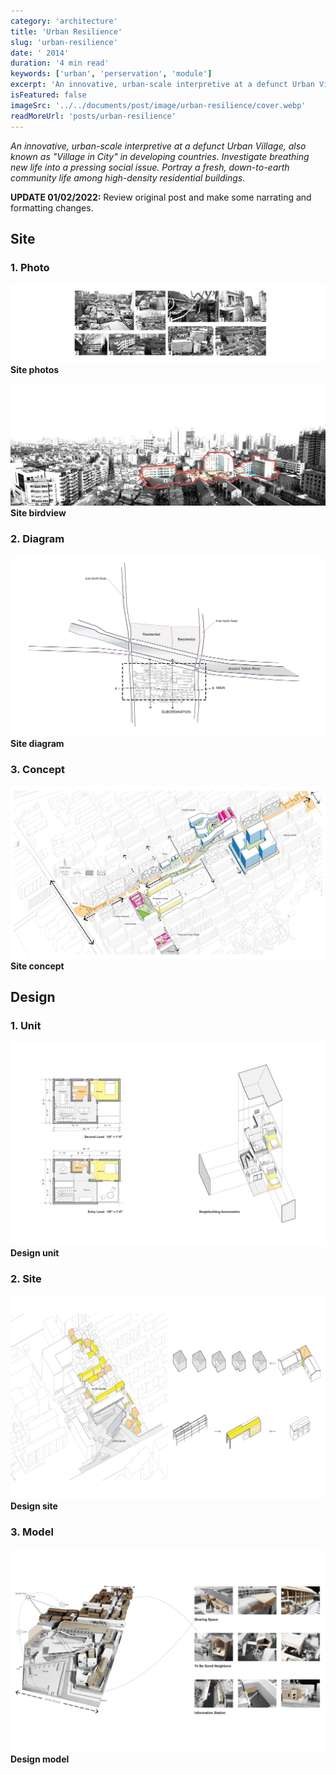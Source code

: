 ```yaml
---
category: 'architecture'
title: 'Urban Resilience'
slug: 'urban-resilience'
date: ' 2014'
duration: '4 min read'
keywords: ['urban', 'perservation', 'module']
excerpt: 'An innovative, urban-scale interpretive at a defunct Urban Village, also known as "Village in City" in developing countries. Investigate breathing new life into a pressing social issue. Portray a fresh, down-to-earth community life among high-density residential buildings.'
isFeatured: false
imageSrc: '../../documents/post/image/urban-resilience/cover.webp'
readMoreUrl: 'posts/urban-resilience'
---
```


_An innovative, urban-scale interpretive at a defunct Urban Village, also known as "Village in City" in developing countries. Investigate breathing new life into a pressing social issue. Portray a fresh, down-to-earth community life among high-density residential buildings._

**UPDATE 01/02/2022:** Review original post and make some narrating and formatting changes.

## Site

### 1. Photo

![site-photos](../../documents/post/image/urban-resilience/site-photos.webp)
**Site photos**

![site-birdview](../../documents/post/image/urban-resilience/site-birdview.webp)
**Site birdview**

### 2. Diagram

![site-diagram](../../documents/post/image/urban-resilience/site-diagram.webp)
**Site diagram**

### 3. Concept

![site-concept](../../documents/post/image/urban-resilience/site-concept.webp)
**Site concept**

## Design

### 1. Unit

![design-unit](../../documents/post/image/urban-resilience/design-unit.webp)
**Design unit**

### 2. Site

![design-site](../../documents/post/image/urban-resilience/design-site.webp)
**Design site**

### 3. Model

![design-model](../../documents/post/image/urban-resilience/design-model.webp)
**Design model**
